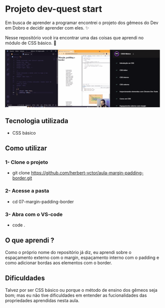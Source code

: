 # Projeto dev-quest start
Em busca de aprender a programar encontrei o projeto dos gêmeos do Dev em Dobro e decidir aprender com eles. ✨

Nesse repositório você ira encontrar uma das coisas que aprendi no módulo de CSS básico. 🚀

[<img src="./aula-margin-padding-border.gif" alt="gif da aula sobre o margin, padding e o border do módulo básico de CSS">](https://www.youtube.com/@DevemDobro)

## Tecnologia utilizada
- CSS básico

## Como utilizar
### 1- Clone o projeto
- git clone <https://github.com/herbert-vctor/aula-margin-padding-border.git>

### 2- Acesse a pasta
- cd 07-margin-padding-border

### 3- Abra com o VS-code
- code .

## O que aprendi ?
Como o próprio nome do repositório já diz, eu aprendi sobre o espaçamento externo com o margin, espaçamento interno com o padding e como adicionar bordas aos elementos com o border.

## Dificuldades 
Talvez por ser CSS básico ou porque o método de ensino dos gêmeos seja bom; mas eu não tive dificuldades em entender as fucionalidades das propriedades aprendidas nesta aula.